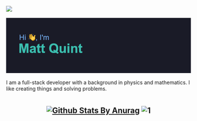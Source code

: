 ![](https://komarev.com/ghpvc/?username=mattquint111)

![alt text](./header.png)

I am a full-stack developer with a background in physics and mathematics. I like creating things and solving problems.

# <h2 align="center"> [![Github Stats By Anurag](https://github-readme-stats.vercel.app/api?username=mattquint111&theme=radical&show_icons=true&count_private=true)](https://github.com/anuraghazra/github-readme-stats)  ![1](https://github-readme-stats.vercel.app/api/top-langs/?username=mattquint111&theme=blue-green)
<!--
**mattquint111/mattquint111** is a ✨ _special_ ✨ repository because its `README.md` (this file) appears on your GitHub profile.

Here are some ideas to get you started:

- 🔭 I’m currently working on ...
- 🌱 I’m currently learning ...
- 👯 I’m looking to collaborate on ...
- 🤔 I’m looking for help with ...
- 💬 Ask me about ...
- 📫 How to reach me: ...
- 😄 Pronouns: ...
- ⚡ Fun fact: ...
-->
